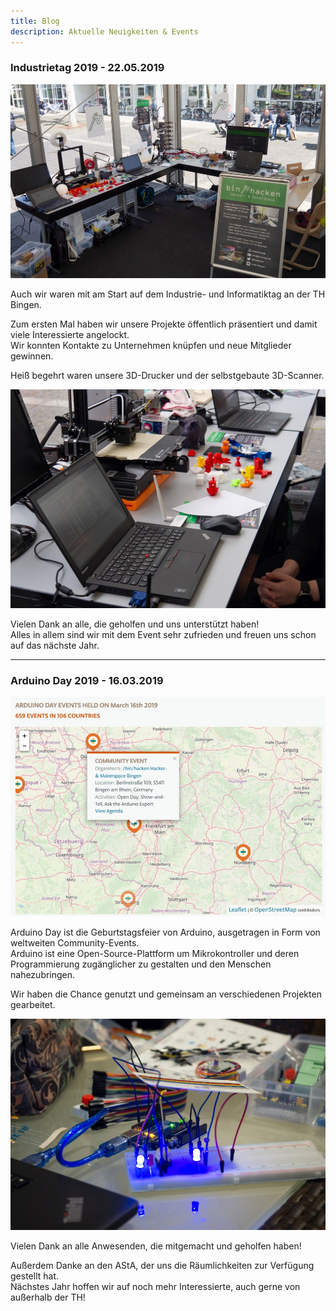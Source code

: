 ```yaml
---
title: Blog
description: Aktuelle Neuigkeiten & Events
---
```


### Industrietag 2019 - 22.05.2019

![Industrietag 2019 Stand /bin/hacken Überblick](/images/Industrietag2019/0.jpg)

Auch wir waren mit am Start auf dem Industrie- und Informatiktag an der TH Bingen.  

Zum ersten Mal haben wir unsere Projekte öffentlich präsentiert und damit viele Interessierte angelockt.  
Wir konnten Kontakte zu Unternehmen knüpfen und neue Mitglieder gewinnen.  

Heiß begehrt waren unsere 3D-Drucker und der selbstgebaute 3D-Scanner.  

![Industrietag 2019 Stand /bin/hacken Laptop](/images/Industrietag2019/1.jpg)

Vielen Dank an alle, die geholfen und uns unterstützt haben!  
Alles in allem sind wir mit dem Event sehr zufrieden und freuen uns schon auf das nächste Jahr.  

---

### Arduino Day 2019 - 16.03.2019

![Arduino Day 2019 Karte](/images/arduinoday2019/arduinod19_map.jpg)  

Arduino Day ist die Geburtstagsfeier von Arduino, ausgetragen in Form von weltweiten Community-Events.  
Arduino ist eine Open-Source-Plattform um Mikrokontroller und deren Programmierung zugänglicher zu gestalten und den Menschen nahezubringen.  

Wir haben die Chance genutzt und gemeinsam an verschiedenen Projekten gearbeitet.  

![LEDs](/images/arduinoday2019/3.jpg)  

Vielen Dank an alle Anwesenden, die mitgemacht und geholfen haben!  

Außerdem Danke an den AStA, der uns die Räumlichkeiten zur Verfügung gestellt hat.  
Nächstes Jahr hoffen wir auf noch mehr Interessierte, auch gerne von außerhalb der TH!  
